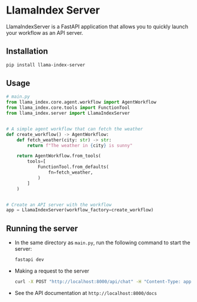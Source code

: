 # LlamaIndex Server

LlamaIndexServer is a FastAPI application that allows you to quickly launch your workflow as an API server.

## Installation

```bash
pip install llama-index-server
```

## Usage

```python
# main.py
from llama_index.core.agent.workflow import AgentWorkflow
from llama_index.core.tools import FunctionTool
from llama_index.server import LlamaIndexServer


# A simple agent workflow that can fetch the weather
def create_workflow() -> AgentWorkflow:
    def fetch_weather(city: str) -> str:
        return f"The weather in {city} is sunny"

    return AgentWorkflow.from_tools(
        tools=[
            FunctionTool.from_defaults(
                fn=fetch_weather,
            )
        ]
    )


# Create an API server with the workflow
app = LlamaIndexServer(workflow_factory=create_workflow)
```

## Running the server

- In the same directory as `main.py`, run the following command to start the server:

  ```bash
  fastapi dev
  ```

- Making a request to the server

  ```bash
  curl -X POST "http://localhost:8000/api/chat" -H "Content-Type: application/json" -d '{"message": "What is the weather in Tokyo?"}'
  ```

- See the API documentation at `http://localhost:8000/docs`
